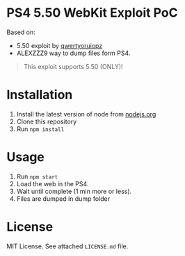 PS4 5.50 WebKit Exploit PoC
===========================
Based on:
 - 5.50 exploit by [qwertyoruiopz](https://twitter.com/qwertyoruiopz)
 - ALEXZZZ9 way to dump files form PS4.


> This exploit supports 5.50 (ONLY)!
			
Installation
============

1. Install the latest version of node from [nodejs.org](https://nodejs.org)
2. Clone this repository
3. Run `npm install`

Usage
=====

1. Run `npm start`
2. Load the web in the PS4.
3. Wait until complete (1 min more or less).
4. Files are dumped in dump folder

License
=======

MIT License. See attached `LICENSE.md` file.
